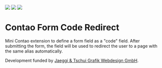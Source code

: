 [![](https://img.shields.io/maintenance/yes/2015.svg)](https://github.com/fritzmg/contao-form-code-redirect)
[![](https://img.shields.io/packagist/v/fritzmg/contao-form-code-redirect.svg)](https://packagist.org/packages/fritzmg/contao-form-code-redirect)
[![](https://img.shields.io/packagist/dt/fritzmg/contao-form-code-redirect.svg)](https://packagist.org/packages/fritzmg/contao-form-code-redirect)

Contao Form Code Redirect
===================

Mini Contao extension to define a form field as a "code" field. After submitting the form, the field will be used to redirect the user to a page with the same alias automatically.

Development funded by [Jaeggi & Tschui Grafik Webdesign GmbH](http://www.jaeggitschui.ch/).
